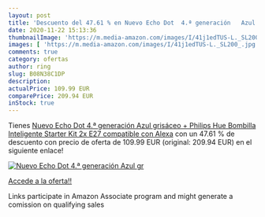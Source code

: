 ```yaml
---
layout: post
title: 'Descuento del 47.61 % en Nuevo Echo Dot  4.ª generación   Azul gr'
date: 2020-11-22 15:13:36
thumbnailImage: 'https://m.media-amazon.com/images/I/41j1edTUS-L._SL200_.jpg'
images: [ 'https://m.media-amazon.com/images/I/41j1edTUS-L._SL200_.jpg' ]
comments: true
category: ofertas
author: ring
slug: B08N38C1DP
description:
actualPrice: 109.99 EUR
comparePrice: 209.94 EUR
inStock: true
---
```


Tienes [Nuevo Echo Dot  4.ª generación   Azul grisáceo + Philips Hue Bombilla Inteligente Starter Kit  2x E27   compatible con Alexa](https://www.amazon.es/dp/B08N38C1DP/?tag=tolees-21) con un 47.61 % de descuento con precio de oferta de 109.99 EUR (original: 209.94 EUR) en el siguiente enlace!

[![Nuevo Echo Dot  4.ª generación   Azul gr](https://m.media-amazon.com/images/I/41j1edTUS-L._SL200_.jpg)](https://www.amazon.es/dp/B08N38C1DP/?tag=tolees-21)

[Accede a la oferta!!](https://www.amazon.es/dp/B08N38C1DP/?tag=tolees-21)

Links participate in Amazon Associate program and might generate a comission on qualifying sales



